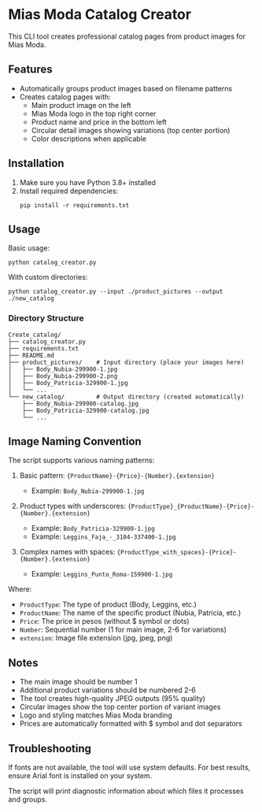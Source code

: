# Mias Moda Catalog Creator

This CLI tool creates professional catalog pages from product images for Mias Moda.

## Features

- Automatically groups product images based on filename patterns
- Creates catalog pages with:
  - Main product image on the left
  - Mias Moda logo in the top right corner
  - Product name and price in the bottom left
  - Circular detail images showing variations (top center portion)
  - Color descriptions when applicable

## Installation

1. Make sure you have Python 3.8+ installed
2. Install required dependencies:
   ```
   pip install -r requirements.txt
   ```

## Usage

Basic usage:
```
python catalog_creator.py
```

With custom directories:
```
python catalog_creator.py --input ./product_pictures --output ./new_catalog
```

### Directory Structure

```
Create_catalog/
├── catalog_creator.py
├── requirements.txt
├── README.md
├── product_pictures/    # Input directory (place your images here)
│   ├── Body_Nubia-299900-1.jpg
│   ├── Body_Nubia-299900-2.png
│   ├── Body_Patricia-329900-1.jpg
│   └── ...
└── new_catalog/         # Output directory (created automatically)
    ├── Body_Nubia-299900-catalog.jpg
    ├── Body_Patricia-329900-catalog.jpg
    └── ...
```

## Image Naming Convention

The script supports various naming patterns:

1. Basic pattern: `{ProductName}-{Price}-{Number}.{extension}`
   - Example: `Body_Nubia-299900-1.jpg`

2. Product types with underscores: `{ProductType}_{ProductName}-{Price}-{Number}.{extension}`
   - Example: `Body_Patricia-329900-1.jpg`
   - Example: `Leggins_Faja_-_3104-337400-1.jpg`

3. Complex names with spaces: `{ProductType_with_spaces}-{Price}-{Number}.{extension}`
   - Example: `Leggins_Punto_Roma-159900-1.jpg`

Where:
- `ProductType`: The type of product (Body, Leggins, etc.)
- `ProductName`: The name of the specific product (Nubia, Patricia, etc.)
- `Price`: The price in pesos (without $ symbol or dots)
- `Number`: Sequential number (1 for main image, 2-6 for variations)
- `extension`: Image file extension (jpg, jpeg, png)

## Notes

- The main image should be number 1
- Additional product variations should be numbered 2-6
- The tool creates high-quality JPEG outputs (95% quality)
- Circular images show the top center portion of variant images
- Logo and styling matches Mias Moda branding
- Prices are automatically formatted with $ symbol and dot separators

## Troubleshooting

If fonts are not available, the tool will use system defaults.
For best results, ensure Arial font is installed on your system.

The script will print diagnostic information about which files it processes and groups.
